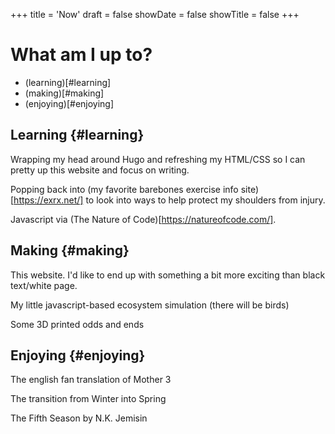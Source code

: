 +++
title = 'Now'
draft = false
showDate = false
showTitle = false
+++

# What am I up to?

* (learning)[#learning]
* (making)[#making]
* (enjoying)[#enjoying]

## Learning {#learning}

Wrapping my head around Hugo and refreshing my HTML/CSS so I can pretty up this website and focus on writing.

Popping back into (my favorite barebones exercise info site)[https://exrx.net/] to look into ways to help protect my shoulders from injury. 

Javascript via (The Nature of Code)[https://natureofcode.com/].

## Making {#making}

This website. I'd like to end up with something a bit more exciting than black text/white page.

My little javascript-based ecosystem simulation (there will be birds)

Some 3D printed odds and ends

## Enjoying {#enjoying}

The english fan translation of Mother 3

The transition from Winter into Spring

The Fifth Season by N.K. Jemisin

